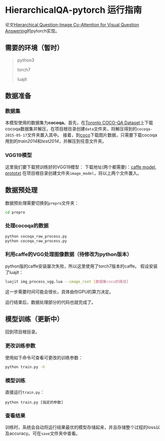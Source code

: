 # HierarchicalQA-pytorch 运行指南
论文[Hierarchical Question-Image Co-Attention for Visual Question Answering](http://papers.nips.cc/paper/6202-hierarchical-question-image-co-attention-for-visual-question-answering)的pytorch实现。

## 需要的环境（暂时）
> python3
>
> torch7
>
>luajit

## 数据准备
### 数据集
本模型使用的数据集为**cocoqa**。首先，在[Toronto COCO-QA Dataset](http://www.cs.toronto.edu/~mren/research/imageqa/data/cocoqa/)上下载cocoqa数据集并解压，在项目根目录创建`data`文件夹，将解压得到的`cocoqa-2015-05-17`文件夹置入其中。
接着，到[coco](http://cocodataset.org/#download)下载图片数据，只需要下载cocoqa用到的*train2014*和*test2014*，并解压到任意文件夹。

### VGG19模型
这里我们要下载预训练好的VGG19模型：
下载地址(两个都需要)：[caffe model](http://www.robots.ox.ac.uk/~vgg/software/very_deep/caffe/VGG_ILSVRC_19_layers.caffemodel), [prototxt](https://gist.githubusercontent.com/ksimonyan/3785162f95cd2d5fee77/raw/bb2b4fe0a9bb0669211cf3d0bc949dfdda173e9e/VGG_ILSVRC_19_layers_deploy.prototxt)
在项目根目录创建文件夹`image_model`，将以上两个文件置入。

## 数据预处理
数据预处理需要切换到`prepro`文件夹：
```bash
cd prepro
```
### 处理cocoqa的数据
```bash
python cocoqa_raw_process.py
python cocoqa_raw_process.py
```

### 利用caffe的VGG处理图像数据（待修改为python版本）
python版的caffe安装屡次失败，所以这里使用了torch7版本的caffe。
假设安装了luajit：
```bash
luajit img_process_vgg.lua --image_root [数据集coco的路径]
```
这一步需要时间可能会很长，具体由你GPU的算力决定。

运行结束后，数据处理部分的代码也就完成了。

## 模型训练（更新中）
回到项目根目录。
### 更改训练参数
使用如下命令可查看可更改的训练参数：
```bash
python train.py -h
```

### 模型训练
直接运行`train.py`：
```
python train.py [指定的参数]
```

### 查看结果
训练时，系统会自动将运行结果最优的模型存储起来，并且存储整个过程的loss以及accuracy。可在`save`文件夹中查看。